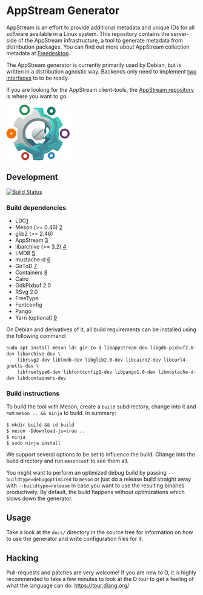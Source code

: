 # AppStream Generator

AppStream is an effort to provide additional metadata and unique IDs for all software available in a Linux system.
This repository contains the server-side of the AppStream infrastructure, a tool to generate metadata from distribution packages. You can find out more about AppStream collection metadata at [Freedesktop](https://www.freedesktop.org/software/appstream/docs/chap-CollectionData.html).

The AppStream generator is currently primarily used by Debian, but is written in a distribution agnostic way. Backends only need to implement [two interfaces](src/asgen/backends/interfaces.d) to to be ready.

If you are looking for the AppStream client-tools, the [AppStream repository](https://github.com/ximion/appstream) is where you want to go.

![AppStream Generator Logo](data/templates/default/static/img/asgen.png "AppStream Generator")


## Development
[![Build Status](https://travis-ci.org/ximion/appstream-generator.svg?branch=master)](https://travis-ci.org/ximion/appstream-generator)

### Build dependencies

 * LDC[1]
 * Meson (>= 0.46) [2]
 * glib2 (>= 2.46)
 * AppStream [3]
 * libarchive (>= 3.2) [4]
 * LMDB [5]
 * mustache-d [6]
 * GirToD [7]
 * Containers [8]
 * Cairo
 * GdkPixbuf 2.0
 * RSvg 2.0
 * FreeType
 * Fontconfig
 * Pango
 * Yarn (optional) [9]

[1]: https://github.com/ldc-developers/ldc/releases
[2]: http://mesonbuild.com/
[3]: https://github.com/ximion/appstream
[4]: https://libarchive.org/
[5]: https://symas.com/lmdb/
[6]: https://github.com/repeatedly/mustache-d
[7]: https://github.com/gtkd-developers/gir-to-d
[8]: https://github.com/dlang-community/containers
[9]: https://yarnpkg.com/

On Debian and derivatives of it, all build requirements can be installed using the following command:
```ShellSession
sudo apt install meson ldc gir-to-d libappstream-dev libgdk-pixbuf2.0-dev libarchive-dev \
    librsvg2-dev liblmdb-dev libglib2.0-dev libcairo2-dev libcurl4-gnutls-dev \
    libfreetype6-dev libfontconfig1-dev libpango1.0-dev libmustache-d-dev libdcontainers-dev
```

### Build instructions

To build the tool with Meson, create a `build` subdirectory, change into it and run `meson .. && ninja` to build.
In summary:

```ShellSession
$ mkdir build && cd build
$ meson -Ddownload-js=true ..
$ ninja
$ sudo ninja install
```

We support several options to be set to influence the build. Change into the build directory and run `mesonconf` to see them all.

You might want to perform an optimized debug build by passing `--buildtype=debugoptimized` to `meson` or just do a release build straight
away with `--buildtype=release` in case you want to use the resulting binaries productively. By default, the build happens without optimizations
which slows down the generator.

## Usage

Take a look at the `docs/` directory in the source tree for information on how to use the generator and write configuration files for it.

## Hacking

Pull-requests and patches are very welcome! If you are new to D, it is highly recommended to take a few minutes to look at the D tour to get a feeling of what the language can do: https://tour.dlang.org/
